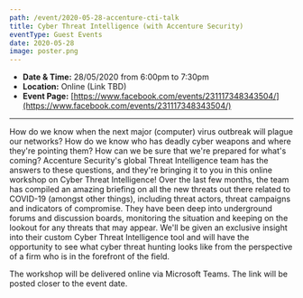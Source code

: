 ```yaml
---
path: /event/2020-05-28-accenture-cti-talk
title: Cyber Threat Intelligence (with Accenture Security)
eventType: Guest Events
date: 2020-05-28
image: poster.png
---
```


- **Date & Time:** 28/05/2020 from 6:00pm to 7:30pm
- **Location:** Online (Link TBD)
- **Event Page:** [https://www.facebook.com/events/231117348343504/](https://www.facebook.com/events/231117348343504/)

---

How do we know when the next major (computer) virus outbreak will plague our networks? How do we know who has deadly cyber weapons and where they're pointing them? How can we be sure that we're prepared for what's coming? Accenture Security's global Threat Intelligence team has the answers to these questions, and they're bringing it to you in this online workshop on Cyber Threat Intelligence! Over the last few months, the team has compiled an amazing briefing on all the new threats out there related to COVID-19 (amongst other things), including threat actors, threat campaigns and indicators of compromise. They have been deep into underground forums and discussion boards, monitoring the situation and keeping on the lookout for any threats that may appear. We'll be given an exclusive insight into their custom Cyber Threat Intelligence tool and will have the opportunity to see what cyber threat hunting looks like from the perspective of a firm who is in the forefront of the field.

The workshop will be delivered online via Microsoft Teams. The link will be posted closer to the event date.
